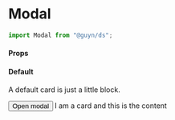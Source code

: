 # Modal

```js
import Modal from "@guyn/ds";
```

<script>
export default {
    components: {
       Modal : ()=>import('../Modal'), 
       Button : ()=>import('../Button') 
    },data:()=>({
        modal: false
    })
}
</script>

#### Props

<!--
| prop    | default | description                                        |
| ------- | ------- | -------------------------------------------------- |
| `image` | `null`  | When applied, the image will be created in the top |
| `title` | `null`  | A title can be set                                 |
| `link`  | `null`  | A card can have a link                             |
| `color` | `null`  | Give the card a color                              | -->

#### Default

A default card is just a little block.

<Example>
<Button @click="modal = true">Open modal</Button>
<Modal :open="modal">I am a card and this is the content</Modal>

<template slot="code">

```html
<Modal>I am a card and this is the content</Modal>
```

</template>
</Example>
